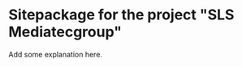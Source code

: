 Sitepackage for the project "SLS Mediatecgroup"
==============================================================

Add some explanation here.
